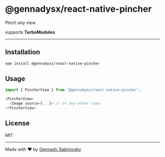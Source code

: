 # @gennadysx/react-native-pincher
Pinch any view

supports **TurboModules**.
****


## Installation

```sh
npm install @gennadysx/react-native-pincher
```

## Usage

```js
import { PincherView } from '@gennadysx/react-native-pincher';

<PincherView>
  <Image source={...}> // or any other view
</PincherView>
```

## License

MIT

---

Made with ❤️ by [Gennady Sabirovsky](https://gennadysx.com)
